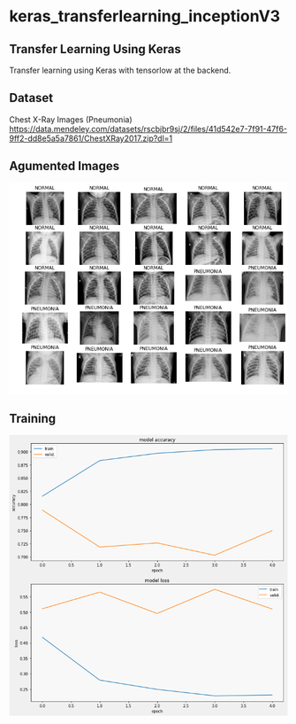 # keras_transferlearning_inceptionV3
## Transfer Learning Using Keras
Transfer learning using Keras with tensorlow at the backend.

## Dataset
Chest X-Ray Images (Pneumonia)
https://data.mendeley.com/datasets/rscbjbr9sj/2/files/41d542e7-7f91-47f6-9ff2-dd8e5a5a7861/ChestXRay2017.zip?dl=1

## Agumented Images 
![GitHub Logo](/images/data.png)

## Training 
![GitHub Logo](/images/train.png)

